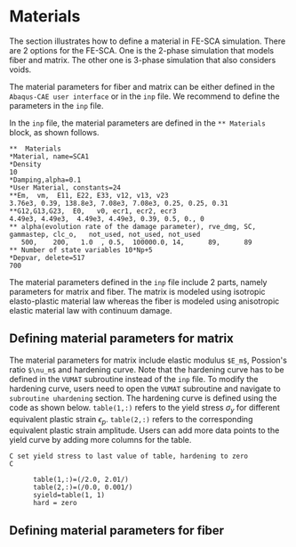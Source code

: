 # Materials
The section illustrates how to define a material in FE-SCA simulation. There are 2 options for the FE-SCA. One is the 2-phase simulation that models fiber and matrix. The other one is 3-phase simulation that also considers voids.

The material parameters for fiber and matrix can be either defined in the `Abaqus-CAE user interface` or in the `inp` file. We recommend to define the parameters in the `inp` file.

In the `inp` file, the material parameters are defined in the `** Materials` block, as shown follows.

```none
**  Materials
*Material, name=SCA1
*Density
10
*Damping,alpha=0.1
*User Material, constants=24
**Em,  vm,  E11, E22, E33, v12, v13, v23
3.76e3, 0.39, 138.8e3, 7.08e3, 7.08e3, 0.25, 0.25, 0.31
**G12,G13,G23,  E0,   v0, ecr1, ecr2, ecr3
4.49e3, 4.49e3,  4.49e3, 4.49e3, 0.39, 0.5, 0., 0
** alpha(evolution rate of the damage parameter), rve_dmg, SC,  gammastep, clc_o,   not_used, not_used, not_used
   500,    200,   1.0  , 0.5,  100000.0, 14,      89,      89
** Number of state variables 10*Np+5
*Depvar, delete=517
700
```
The material parameters defined in the `inp` file include 2 parts, namely parameters for matrix and fiber. The matrix is modeled using isotropic elasto-plastic material law whereas the fiber is modeled using anisotropic elastic material law with continuum damage.

## Defining material parameters for matrix
The material parameters for matrix include elastic modulus `$E_m$`, Possion's ratio `$\nu_m$` and hardening curve. Note that the hardening curve has to be defined in the `VUMAT` subroutine instead of the `inp` file. To modify the hardening curve, users need to open the `VUMAT` subroutine and navigate to `subroutine uhardening` section. The hardening curve is defined using the code as shown below. `table(1,:)` refers to the yield stress $\sigma_y$ for different equivalent plastic strain $\epsilon_p$. `table(2,:)` refers to the corresponding equivalent plastic strain amplitude. Users can add more data points to the yield curve by adding more columns for the table. 
```none
C set yield stress to last value of table, hardening to zero
C

      table(1,:)=(/2.0, 2.01/)
      table(2,:)=(/0.0, 0.001/)
      syield=table(1, 1)
      hard = zero
```


## Defining material parameters for fiber